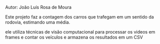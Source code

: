 Autor: João Luís Rosa de Moura

Este projeto faz a contagem dos carros que trafegam em um sentido da rodovia, estimando uma média.

ele utiliza técnicas de visão computacional para processar os videos em frames e contar os veículos e armazena os resultados em um CSV
